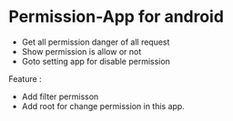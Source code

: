 # Permission-App for android
 + Get all permission danger of all request
 + Show permission is allow or not
 + Goto setting app for disable permission
 
Feature :
 + Add filter permisson
 + Add root for change permission in this app.
